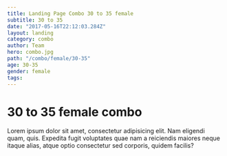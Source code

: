 ```yaml
---
title: Landing Page Combo 30 to 35 female
subtitle: 30 to 35
date: "2017-05-16T22:12:03.284Z"
layout: landing
category: combo
author: Team
hero: combo.jpg
path: "/combo/female/30-35"
age: 30-35
gender: female
tags:
---
```


# 30 to 35 female combo

Lorem ipsum dolor sit amet, consectetur adipisicing elit. Nam eligendi quam, quis. Expedita fugit voluptates quae nam a reiciendis maiores neque itaque alias, atque optio consectetur sed corporis, quidem facilis?